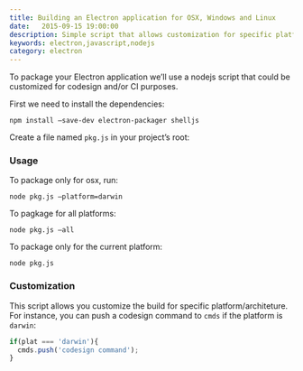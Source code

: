 ```yaml
---
title: Building an Electron application for OSX, Windows and Linux
date:   2015-09-15 19:00:00
description: Simple script that allows customization for specific platform/architeture
keywords: electron,javascript,nodejs
category: electron
---
```


To package your Electron application we’ll use a nodejs script that could be customized for codesign and/or CI purposes.

First we need to install the dependencies:

	npm install —save-dev electron-packager shelljs

Create a file named `pkg.js` in your project’s root:

<script src="https://gist.github.com/sergiovilar/5e69015c17c884a75567.js"></script>


### Usage

To package only for osx, run:

	node pkg.js —platform=darwin

To pagkage for all platforms:

	node pkg.js —all

To package only for the current platform:

	node pkg.js


### Customization

This script allows you customize the build for specific platform/architeture. For instance, you can push a codesign command to `cmds` if the platform is `darwin`:

```javascript
if(plat === 'darwin'){
  cmds.push('codesign command');
}
```
